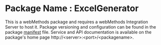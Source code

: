 # Package Name : ExcelGenerator
This is a webMethods package and requires a webMethods Integration Server to host it. Package versioning and configuration can be found in the package [manifest](./ExcelGenerator/manifest.v3) file. Service and API documentation is available on the package's home page http://&lt;server&gt;:&lt;port&gt;/&lt;packagename>.